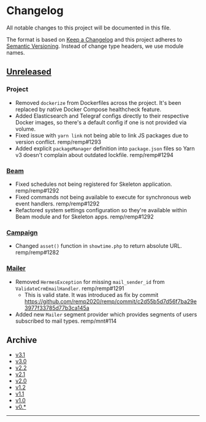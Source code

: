 # Changelog

All notable changes to this project will be documented in this file.

The format is based on [Keep a Changelog](http://keepachangelog.com/) and this project adheres to [Semantic Versioning](http://semver.org/). Instead of change type headers, we use module names.

## [Unreleased]

### Project

- Removed `dockerize` from Dockerfiles across the project. It's been replaced by native Docker Compose healthcheck feature.
- Added Elasticsearch and Telegraf configs directly to their respective Docker images, so there's a default config if one is not provided via volume.
- Fixed issue with `yarn link` not being able to link JS packages due to version conflict. remp/remp#1293
- Added explicit `packageManager` definition into `package.json` files so Yarn v3 doesn't complain about outdated lockfile. remp/remp#1294

### [Beam]

- Fixed schedules not being registered for Skeleton application. remp/remp#1292
- Fixed commands not being available to execute for synchronous web event handlers. remp/remp#1292
- Refactored system settings configuration so they're available within Beam module and for Skeleton apps. remp/remp#1292

### [Campaign]

- Changed `asset()` function in `showtime.php` to return absolute URL. remp/remp#1282

### [Mailer]

- Removed `HermesException` for missing `mail_sender_id` from `ValidateCrmEmailHandler`. remp/remp#1291
  - This is valid state. It was introduced as fix by commit https://github.com/remp2020/remp/commit/c2d55b5d7d56f7ba29e3977f33785d77b3ca145a
- Added new `Mailer` segment provider which provides segments of users subscribed to mail types. remp/mnt#114

## Archive

- [v3.1](./changelogs/CHANGELOG-v3.1.md)
- [v3.0](./changelogs/CHANGELOG-v3.0.md)
- [v2.2](./changelogs/CHANGELOG-v2.2.md)
- [v2.1](./changelogs/CHANGELOG-v2.1.md)
- [v2.0](./changelogs/CHANGELOG-v2.0.md)
- [v1.2](./changelogs/CHANGELOG-v1.2.md)
- [v1.1](./changelogs/CHANGELOG-v1.1.md)
- [v1.0](./changelogs/CHANGELOG-v1.0.md)
- [v0.*](./changelogs/CHANGELOG-v0.md)

---

[Beam]: https://github.com/remp2020/remp/tree/master/Beam
[Campaign]: https://github.com/remp2020/remp/tree/master/Campaign
[Mailer]: https://github.com/remp2020/remp/tree/master/Mailer
[Sso]: https://github.com/remp2020/remp/tree/master/Sso
[Segments]: https://github.com/remp2020/remp/tree/master/Beam/go/cmd/segments
[Tracker]: https://github.com/remp2020/remp/tree/master/Beam/go/cmd/tracker

[Unreleased]: https://github.com/remp2020/remp/compare/3.1.0...master
